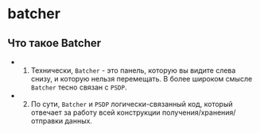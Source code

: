 # batcher

## Что такое Batcher

 - 1) Технически, `Batcher` - это панель,  которую вы видите слева снизу, и которую нельзя перемещать. В более широком смысле `Batcher` тесно связан с `PSDP`.
 - 2) По сути,  `Batcher` и `PSDP` логически-связанный код, который отвечает за работу всей конструкции получения/хранения/отправки данных.
